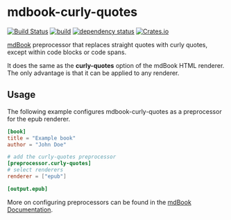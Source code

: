 # mdbook-curly-quotes

[![Build Status](https://travis-ci.org/arminha/mdbook-curly-quotes.svg?branch=master)](https://travis-ci.org/arminha/mdbook-curly-quotes)
[![build](https://github.com/arminha/mdbook-curly-quotes/workflows/build/badge.svg)](https://github.com/arminha/mdbook-curly-quotes/actions?query=workflow%3Abuild)
[![dependency status](https://deps.rs/repo/github/arminha/mdbook-curly-quotes/status.svg)](https://deps.rs/repo/github/arminha/mdbook-curly-quotes)
[![Crates.io](https://img.shields.io/crates/v/mdbook-curly-quotes)](https://crates.io/crates/mdbook-curly-quotes)

[mdBook](https://github.com/rust-lang/mdBook) preprocessor that replaces straight quotes with curly quotes, except within code blocks or code spans.

It does the same as the **curly-quotes** option of the mdBook HTML renderer. The only advantage is that it can be applied to any renderer.

## Usage

The following example configures mdbook-curly-quotes as a preprocessor for the epub renderer.

```toml
[book]
title = "Example book"
author = "John Doe"

# add the curly-quotes preprocessor
[preprocessor.curly-quotes]
# select renderers
renderer = ["epub"]

[output.epub]
```

More on configuring preprocessors can be found in the [mdBook Documentation](https://rust-lang.github.io/mdBook/format/config.html#configuring-preprocessors).
